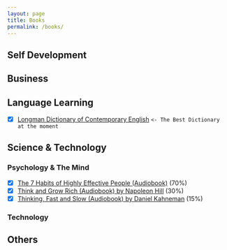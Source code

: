 ```yaml
---
layout: page
title: Books
permalink: /books/
---
```

## Self Development

## Business

## Language Learning
- [x] [Longman Dictionary of Contemporary English](https://www.amazon.co.jp/dp/1447954203) `<- The Best Dictionary at the moment`

## Science & Technology
### Psychology & The Mind
- [x] [The 7 Habits of Highly Effective People (Audiobook)](https://www.audible.com/pd/The-7-Habits-of-Highly-Effective-People-Audiobook/B002V5HAL4) (70%)
- [x] [Think and Grow Rich (Audiobook) by Napoleon Hill](https://www.audible.com/pd/Think-and-Grow-Rich-Audiobook/B002V5D950) (30%)
- [x] [Thinking, Fast and Slow (Audiobook) by Daniel Kahneman](https://www.audible.com/pd/Thinking-Fast-and-Slow-Audiobook/B005TKKCWC) (15%)

### Technology

## Others
